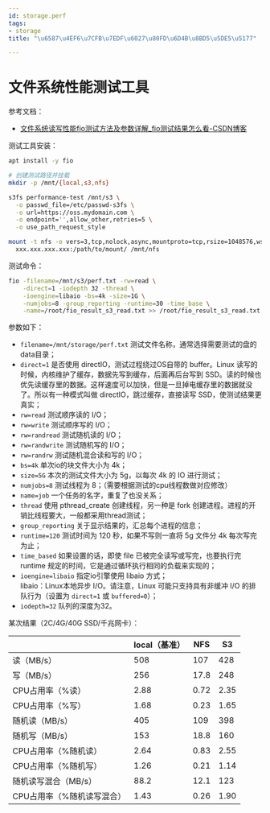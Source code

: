 ```yaml
---
id: storage.perf
tags:
- storage
title: "\u6587\u4EF6\u7CFB\u7EDF\u6027\u80FD\u6D4B\u8BD5\u5DE5\u5177"

---
```

# 文件系统性能测试工具
参考文档：

+ [文件系统读写性能fio测试方法及参数详解_fio测试结果怎么看-CSDN博客](https://blog.csdn.net/wkl_venus/article/details/127486535)

测试工具安装：

```bash
apt install -y fio
```

```bash
# 创建测试路径并挂载
mkdir -p /mnt/{local,s3,nfs}

s3fs performance-test /mnt/s3 \
  -o passwd_file=/etc/passwd-s3fs \
  -o url=https://oss.mydomain.com \
  -o endpoint='',allow_other,retries=5 \
  -o use_path_request_style

mount -t nfs -o vers=3,tcp,nolock,async,mountproto=tcp,rsize=1048576,wsize=1048576 \
  xxx.xxx.xxx.xxx:/path/to/mount/ /mnt/nfs
```

测试命令：

```bash
fio -filename=/mnt/s3/perf.txt -rw=read \
    -direct=1 -iodepth 32 -thread \
    -ioengine=libaio -bs=4k -size=1G \
    -numjobs=8 -group_reporting -runtime=30 -time_base \
    -name=/root/fio_result_s3_read.txt >> /root/fio_result_s3_read.txt
```

参数如下：

+ `filename=/mnt/storage/perf.txt` 测试文件名称，通常选择需要测试的盘的data目录；
+ `direct=1` 是否使用 directIO，测试过程绕过OS自带的 buffer。Linux 读写的时候，内核维护了缓存，数据先写到缓存，后面再后台写到 SSD。读的时候也优先读缓存里的数据。这样速度可以加快，但是一旦掉电缓存里的数据就没了。所以有一种模式叫做 directIO，跳过缓存，直接读写 SSD，使测试结果更真实；
+ `rw=read` 测试顺序读的 I/O；
+ `rw=write` 测试顺序写的 I/O；
+ `rw=randread` 测试随机读的 I/O；
+ `rw=randwrite` 测试随机写的 I/O；
+ `rw=randrw` 测试随机混合读和写的 I/O；
+ `bs=4k` 单次io的块文件大小为 4k；
+ `size=5G` 本次的测试文件大小为 5g，以每次 4k 的 IO 进行测试；
+ `numjobs=8` 测试线程为 8；（需要根据测试的cpu线程数做对应修改）
+ `name=job` 一个任务的名字，重复了也没关系； 
+ `thread` 使用 pthread_create 创建线程，另一种是 fork 创建进程。进程的开销比线程要大，一般都采用thread测试；
+ `group_reporting` 关于显示结果的，汇总每个进程的信息；
+ `runtime=120` 测试时间为 120 秒，如果不写则一直将 5g 文件分 4k 每次写完为止；
+ `time_based` 如果设置的话，即使 file 已被完全读写或写完，也要执行完 runtime 规定的时间，它是通过循环执行相同的负载来实现的；
+ `ioengine=libaio` 指定io引擎使用 libaio 方式；  
libaio：Linux本地异步 I/O。请注意，Linux 可能只支持具有非缓冲 I/O 的排队行为（设置为 `direct=1` 或 `buffered=0`）；
+ `iodepth=32` 队列的深度为32。

某次结果（2C/4G/40G SSD/千兆网卡）：

| | local（基准） | NFS | S3 |
| --- | --- | --- | --- |
| 读（MB/s） | 508 | 107 | 428 |
| 写（MB/s） | 256 | 17.8 | 248 |
| CPU占用率（%读） | 2.88 | 0.72 | 2.35 |
| CPU占用率（%写） | 1.68 | 0.23 | 1.65 |
| 随机读（MB/s） | 405 | 109 | 398 |
| 随机写（MB/s） | 153 | 18.8 | 160 |
| CPU占用率（%随机读） | 2.64 | 0.83 | 2.55 |
| CPU占用率（%随机写） | 1.26 | 0.21 | 1.14 |
| 随机读写混合（MB/s） | 88.2 | 12.1 | 123 |
| CPU占用率（%随机读写混合） | 1.43 | 0.26 | 1.90 |




